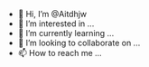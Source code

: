 - 👋 Hi, I’m @Aitdhjw
- 👀 I’m interested in ...
- 🌱 I’m currently learning ...
- 💞️ I’m looking to collaborate on ...
- 📫 How to reach me ...

<!---
Aitdhjw/Aitdhjw is a ✨ special ✨ repository because its `README.md` (this file) appears on your GitHub profile.
You can click the Preview link to take a look at your changes.
--->

